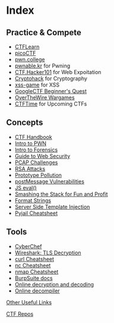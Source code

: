 # Index

## Practice & Compete

- [CTFLearn](https://ctflearn.com)
- [picoCTF](https://play.picoctf.org/practice)
- [pwn.college](https://pwn.college)
- [pwnable.kr](https://pwnable.kr/) for Pwning
- [CTF.Hacker101](https://ctf.hacker101.com/) for Web Expoitation
- [Cryptohack](https://cryptohack.org/challenges/) for Cryptography
- [xss-game](https://xss-game.appspot.com/) for XSS
- [GoogleCTF Beginner's Quest](https://capturetheflag.withgoogle.com/beginners-quest)
- [OverTheWire Wargames](https://overthewire.org/wargames/)
- [CTFTime](https://ctftime.org/) for Upcoming CTFs

## Concepts

- [CTF Handbook](https://ctf101.org/)
- [Intro to PWN](https://lnwatson.co.uk/posts/pwn-challenges/)
- [Intro to Forensics](https://infosecwriteups.com/beginners-ctf-guide-finding-hidden-data-in-images-e3be9e34ae0d)
- [Guide to Web Security](https://portswigger.net/web-security/)
- [PCAP Challenges](https://www.packetsafari.com/blog/2023/01/13/ctf-pcap-challenges/)
- [RSA Attacks](https://www.ams.org/notices/199902/boneh.pdf)
- [Prototype Pollution](https://learn.snyk.io/lesson/prototype-pollution/)
- [postMessage Vulnerabilities](https://docs.ioin.in/writeup/www.exploit-db.com/_docs_40287_pdf/index.pdf)
- [JS eval()](https://blog.brownplt.org/2012/10/21/js-eval.html)
- [Smashing the Stack for Fun and Profit](https://inst.eecs.berkeley.edu/~cs161/fa08/papers/stack_smashing.pdf)
- [Format Strings](https://axcheron.github.io/exploit-101-format-strings/)
- [Server Side Template Injection](https://medium.com/@bdemir/a-pentesters-guide-to-server-side-template-injection-ssti-c5e3998eae68)
- [Pyjail Cheatsheet](https://shirajuki.js.org/blog/pyjail-cheatsheet/)

## Tools

- [CyberChef](https://gchq.github.io/CyberChef/)
- [Wireshark: TLS Decryption](https://wiki.wireshark.org/TLS)
- [curl Cheatsheet](https://devhints.io/curl)
- [nc Cheatsheet](https://quickref.me/nc)
- [nmap Cheatsheet](https://hackertarget.com/nmap-cheatsheet-a-quick-reference-guide/)
- [BurpSuite docs](https://portswigger.net/burp/documentation)
- [Online decryption and decoding](https://cryptii.com/)
- [Online decompiler](https://dogbolt.org/)


[Other Useful Links](https://medium.com/technology-hits/capture-the-flag-ctf-resources-for-beginners-9394ee2ea07a#2e91)

[CTF Repos](https://github.com/stars/harshit-jain52/lists/ctf-black-flag)
